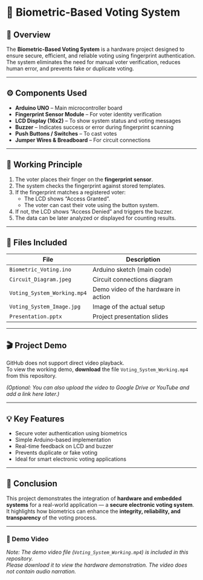 # 🔐 Biometric-Based Voting System

## 📘 Overview
The **Biometric-Based Voting System** is a hardware project designed to ensure secure, efficient, and reliable voting using fingerprint authentication.  
The system eliminates the need for manual voter verification, reduces human error, and prevents fake or duplicate voting.

---

## ⚙️ Components Used
- **Arduino UNO** – Main microcontroller board  
- **Fingerprint Sensor Module** – For voter identity verification  
- **LCD Display (16x2)** – To show system status and voting messages  
- **Buzzer** – Indicates success or error during fingerprint scanning  
- **Push Buttons / Switches** – To cast votes  
- **Jumper Wires & Breadboard** – For circuit connections  

---

## 🧠 Working Principle
1. The voter places their finger on the **fingerprint sensor**.  
2. The system checks the fingerprint against stored templates.  
3. If the fingerprint matches a registered voter:
   - The LCD shows “Access Granted”.
   - The voter can cast their vote using the button system.
4. If not, the LCD shows “Access Denied” and triggers the buzzer.  
5. The data can be later analyzed or displayed for counting results.

---

## 🧩 Files Included
| File | Description |
|------|--------------|
| `Biometric_Voting.ino` | Arduino sketch (main code) |
| `Circuit_Diagram.jpeg` | Circuit connections diagram |
| `Voting_System_Working.mp4` | Demo video of the hardware in action |
| `Voting_System_Image.jpg` | Image of the actual setup |
| `Presentation.pptx` | Project presentation slides |

---

## 🎬 Project Demo
GitHub does not support direct video playback.  
To view the working demo, **download** the file `Voting_System_Working.mp4` from this repository.  

*(Optional: You can also upload the video to Google Drive or YouTube and add a link here later.)*  

---

## 💡 Key Features
- Secure voter authentication using biometrics  
- Simple Arduino-based implementation  
- Real-time feedback on LCD and buzzer  
- Prevents duplicate or fake voting  
- Ideal for smart electronic voting applications  

---

## 🏁 Conclusion
This project demonstrates the integration of **hardware and embedded systems** for a real-world application — a **secure electronic voting system**.  
It highlights how biometrics can enhance the **integrity, reliability, and transparency** of the voting process.

---
### 🎥 Demo Video
*Note: The demo video file (`Voting_System_Working.mp4`) is included in this repository.  
Please download it to view the hardware demonstration. The video does not contain audio narration.*

